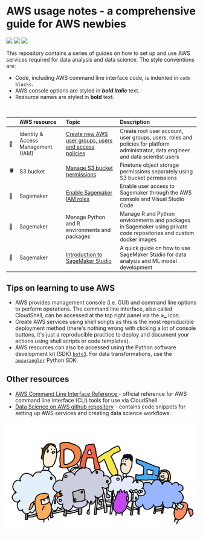 # AWS usage notes - a comprehensive guide for AWS newbies    

![](https://img.shields.io/badge/Language-Bash-blue) ![](https://img.shields.io/badge/Language-Python-blue) ![](https://img.shields.io/badge/Language-R-blue)    

This repository contains a series of guides on how to set up and use AWS services required for data analysis and data science. The style conventions are:  

+ Code, including AWS command line interface code, is indented in `code blocks`.    
+ AWS console options are styled in ***bold italic*** text.  
+ Resource names are styled in **bold** text.    
<br>  

|      | AWS resource | Topic | Description |   
| :--- | :----------- | :---- | :---------- |   
| :cowboy_hat_face: | Identity & Access Management (IAM) | [Create new AWS user groups, users and access policies](./chapters/iam_roles_and_access_policies.md) | Create root user account, user groups, users, roles and policies for platform administrator, data engineer and data scientist users |      
| :bucket: | S3 bucket | [Manage S3 bucket permissions](./chapters/s3_access_policies.md) | Finetune object storage permissions separately using S3 bucket permissions |     
| :notebook_with_decorative_cover: | Sagemaker | [Enable Sagemaker IAM roles](./chapters/sagemaker_iam_roles.md) | Enable user access to Sagemaker through the AWS console and Visual Studio Code |     
| :notebook_with_decorative_cover: | Sagemaker | Manage Python and R environments and packages | Manage R and Python environments and packages in Sagemaker using private code repositories and custom docker images |      
| :notebook_with_decorative_cover: | Sagemaker | [Introduction to SageMaker Studio](./chapters/sagemaker_introduction.md) | A quick guide on how to use SageMaker Studio for data analysis and ML model development |         


## Tips on learning to use AWS         
+ AWS provides management console (i.e. GUI) and command line options to perform operations. The command line interface, also called CloudShell, can be accessed at the top right panel via the ***>_*** icon.   
+ Create AWS services using shell scripts as this is the most reproducible deployment method (there's nothing wrong with clicking a lot of console buttons, it's just a reproducible practice to deploy and document your actions using shell scripts or code templates).      
+ AWS resources can also be accessed using the Python software development kit (SDK) [`boto3`](https://boto3.amazonaws.com/v1/documentation/api/latest/guide/quickstart.html). For data transformations, use the [`awswrangler`](https://aws-sdk-pandas.readthedocs.io/en/stable/) Python SDK.      


## Other resources    
+ [AWS Command Line Interface Reference ](https://docs.aws.amazon.com/cli/latest/index.html) - official reference for AWS command line interface (CLI) tools for use via CloudShell.     
+ [Data Science on AWS github repository](https://github.com/data-science-on-aws/data-science-on-aws) - contains code snippets for setting up AWS services and creating data science workflows.    

![](./figures/readme_logo.jpg) 